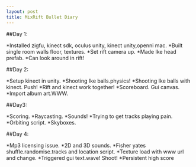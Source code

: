 ```yaml
---
layout: post
title: MixRift Bullet Diary
---
```



##Day 1:

*Installed zigfu, kinect sdk, oculus unity, kinect unity,openni mac.
*Built single room walls floor, textures.
*Set rift camera up.
*Made Ike head prefab.
*Can look around in rift!

##Day 2:

*Setup kinect in unity.
*Shooting Ike balls.physics!
*Shooting Ike balls with kinect. Push!
*Rift and kinect work together!
*Scoreboard. Gui canvas.
*Import album art.WWW.

##Day3:

*Scoring.
*Raycasting.
*Sounds!
*Trying to get tracks playing pain.
*Orbiting script.
*Skyboxes.


##Day 4:

*Mp3 licensing issue.
*2D and 3D sounds.
*Fisher yates shuffle.randomise.tracks and location script.
*Texture load with www url and change.
*Triggered gui text.wave! Shoot!
*Persistent high score


 



